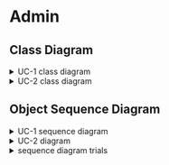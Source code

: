 # Admin

## Class Diagram
<details>
<summary>UC-1 class diagram</summary>
</br>

![UC-1](diagram/UC-1-class.PNG)
</details>

<details>
<summary>UC-2 class diagram</summary>
</br>

![UC-1](diagram/UC-2-class.PNG)
</details>

## Object Sequence Diagram

<details>
<summary>UC-1 sequence diagram</summary>
</br>

![UC-1](diagram/UC-1-sequence.svg)
</details>

<details>
<summary>UC-2 diagram</summary>
</br>

![UC-2](diagram/UC-2-sequence.svg)
</details>

<details>
<summary>sequence diagram trials</summary>
</br>

![UC-2](diagram/trial1.PNG)
![UC-2](diagram/trial2.jpg)
![UC-2](diagram/trial3.jpg)
</details>
